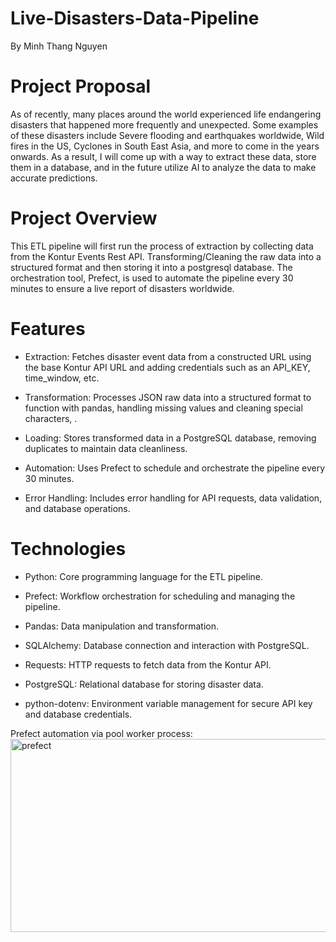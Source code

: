 # Live-Disasters-Data-Pipeline
By Minh Thang Nguyen


# Project Proposal

As of recently, many places around the world experienced life endangering disasters that happened more frequently and unexpected. Some examples of these disasters include Severe flooding and earthquakes worldwide, Wild fires in the US, Cyclones in South East Asia, and more to come in the years onwards. As a result, I will come up with a way to extract these data, store them in a database, and in the future utilize AI to analyze the data to make accurate predictions. 


# Project Overview

This ETL pipeline will first run the process of extraction by collecting data from the Kontur Events Rest API. Transforming/Cleaning the raw data into a structured format and then storing it into a postgresql database. The orchestration tool, Prefect, is used to automate the pipeline every 30 minutes to ensure a live report of disasters worldwide.

# Features

* Extraction: Fetches disaster event data from a constructed URL using the base Kontur API URL and adding credentials such as an API_KEY, time_window, etc.

* Transformation: Processes JSON raw data into a structured format to function with pandas, handling missing values and cleaning special characters, .
  
* Loading: Stores transformed data in a PostgreSQL database, removing duplicates to maintain data cleanliness.
  
* Automation: Uses Prefect to schedule and orchestrate the pipeline every 30 minutes.
  
* Error Handling: Includes error handling for API requests, data validation, and database operations.

# Technologies 

* Python: Core programming language for the ETL pipeline.
  
* Prefect: Workflow orchestration for scheduling and managing the pipeline.
  
* Pandas: Data manipulation and transformation.
  
* SQLAlchemy: Database connection and interaction with PostgreSQL.
  
* Requests: HTTP requests to fetch data from the Kontur API.
  
* PostgreSQL: Relational database for storing disaster data.
  
* python-dotenv: Environment variable management for secure API key and database credentials.

Prefect automation via pool worker process:
<img width="770" height="309" alt="prefect" src="https://github.com/user-attachments/assets/7266b659-f18b-4d0a-9a92-3d7b10cf7f42" />



